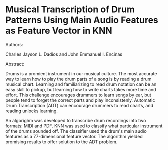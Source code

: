# Musical Transcription of Drum Patterns Using Main Audio Features as Feature Vector in KNN
Authors:

Charles Jayson L. Dadios and John Emmanuel I. Encinas

Abstract:

Drums is a promient instrument in our musical culture. The most accurate way to learn how to play the drum parts of a song is by reading a drum musical chart. Learning and familiarizing to read drum notation can be an easy skill to pickup, but learning how to write charts takes more time and effort. This challenge encourages drummers to learn songs by ear, but people tend to forget the correct parts and play inconsistenly. Automatic Drum Transcription (ADT) can encourage drummers to read charts, and reading unlocks learning.

An algorighm was developed to transcribe drum recordings into two formats: MIDI and PDF. KNN was used to classify what particular instrument of the drums sounded off. The classifier used the drum's main audio features as a 77-dimensional feature vector. The algorithm yielded promising results to offer solution to the ADT problem.
